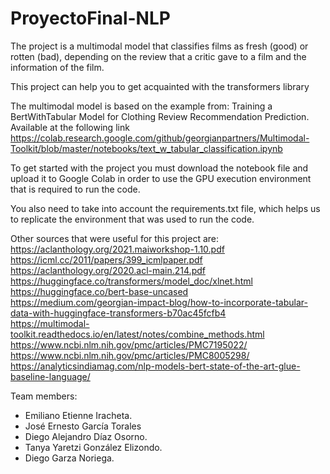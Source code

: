 # ProyectoFinal-NLP

The project is a multimodal model that classifies films as fresh (good) or rotten (bad), depending on the review that a critic gave to a film and the information of the film.<br />

This project can help you to get acquainted with the transformers library<br />

The multimodal model is based on the example from: Training a BertWithTabular Model for Clothing Review Recommendation Prediction. Available at the following link<br />
https://colab.research.google.com/github/georgianpartners/Multimodal-Toolkit/blob/master/notebooks/text_w_tabular_classification.ipynb <br />

To get started with the project you must download the notebook file and upload it to Google Colab in order to use the GPU execution environment that is required to run the code. <br />

You also need to take into account the requirements.txt file, which helps us to replicate the environment that was used to run the code. <br />

Other sources that were useful for this project are:<br />
https://aclanthology.org/2021.maiworkshop-1.10.pdf <br />
https://icml.cc/2011/papers/399_icmlpaper.pdf <br />
https://aclanthology.org/2020.acl-main.214.pdf <br />
https://huggingface.co/transformers/model_doc/xlnet.html <br />
https://huggingface.co/bert-base-uncased <br />
https://medium.com/georgian-impact-blog/how-to-incorporate-tabular-data-with-huggingface-transformers-b70ac45fcfb4<br />
https://multimodal-toolkit.readthedocs.io/en/latest/notes/combine_methods.html<br />
https://www.ncbi.nlm.nih.gov/pmc/articles/PMC7195022/<br />
https://www.ncbi.nlm.nih.gov/pmc/articles/PMC8005298/<br />
https://analyticsindiamag.com/nlp-models-bert-state-of-the-art-glue-baseline-language/<br />

Team members:
- Emiliano Etienne Iracheta.
- José Ernesto García Torales
- Diego Alejandro Díaz Osorno.
- Tanya Yaretzi González Elizondo.
- Diego Garza Noriega.
